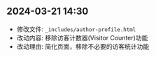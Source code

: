 ## 2024-03-21 14:30
- 修改文件: `_includes/author-profile.html`
- 改动内容: 移除访客计数器(Visitor Counter)功能
- 改动理由: 简化页面，移除不必要的访客统计功能 